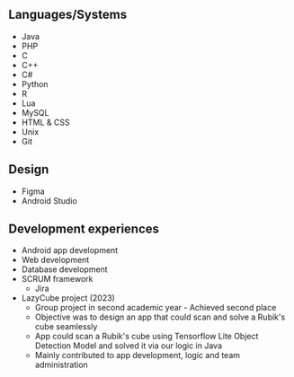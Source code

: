 ## Languages/Systems
- Java
- PHP
- C
- C++
- C#
- Python
- R
- Lua
- MySQL
- HTML & CSS
- Unix
- Git

## Design
- Figma
- Android Studio

## Development experiences
- Android app development
- Web development
- Database development
- SCRUM framework
  - Jira 
- LazyCube project (2023)
  - Group project in second academic year - Achieved second place
  - Objective was to design an app that could scan and solve a Rubik's cube seamlessly
  - App could scan a Rubik's cube using Tensorflow Lite Object Detection Model and solved it via our logic in Java
  - Mainly contributed to app development, logic and team administration
